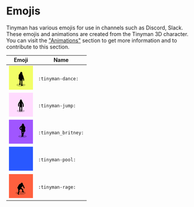 # Emojis
Tinyman has various emojis for use in channels such as Discord, Slack. These emojis and animations are created from the Tinyman 3D character. You can visit the ["Animations"](../Animations) section to get more information and to contribute to this section.

| Emoji | Name |
| ----------- | ----------- |
| ![Tinyman Dance](./tinyman_dance.gif) | `:tinyman-dance:` | 
| ![Tinyman Jump](./tinyman_jump.gif) | `:tinyman-jump:` | 
| ![Tinyman Britney](./tinyman_britney.gif) | `:tinyman_britney:` | 
| ![Tinyman Pool](./tinyman_pool.gif) | `:tinyman-pool:` | 
| ![Tinyman Rage](./tinyman_rage.gif) | `:tinyman-rage:` | 


